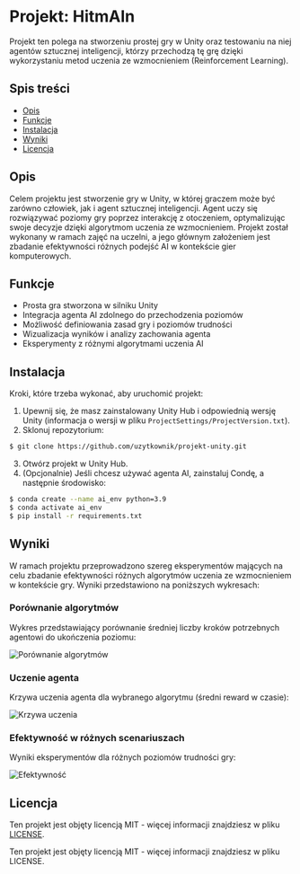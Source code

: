 # Projekt: HitmAIn

Projekt ten polega na stworzeniu prostej gry w Unity oraz testowaniu na niej agentów sztucznej inteligencji, którzy przechodzą tę grę dzięki wykorzystaniu metod uczenia ze wzmocnieniem (Reinforcement Learning).

## Spis treści

- [Opis](#opis)
- [Funkcje](#funkcje)
- [Instalacja](#instalacja)
- [Wyniki](#wyniki)
- [Licencja](#licencja)

## Opis

Celem projektu jest stworzenie gry w Unity, w której graczem może być zarówno człowiek, jak i agent sztucznej inteligencji. Agent uczy się rozwiązywać poziomy gry poprzez interakcję z otoczeniem, optymalizując swoje decyzje dzięki algorytmom uczenia ze wzmocnieniem. Projekt został wykonany w ramach zajęć na uczelni, a jego głównym założeniem jest zbadanie efektywności różnych podejść AI w kontekście gier komputerowych.

## Funkcje

- Prosta gra stworzona w silniku Unity
- Integracja agenta AI zdolnego do przechodzenia poziomów
- Możliwość definiowania zasad gry i poziomów trudności
- Wizualizacja wyników i analizy zachowania agenta
- Eksperymenty z różnymi algorytmami uczenia AI

## Instalacja

Kroki, które trzeba wykonać, aby uruchomić projekt:

1. Upewnij się, że masz zainstalowany Unity Hub i odpowiednią wersję Unity (informacja o wersji w pliku `ProjectSettings/ProjectVersion.txt`).
2. Sklonuj repozytorium:

```bash
$ git clone https://github.com/uzytkownik/projekt-unity.git
```

3. Otwórz projekt w Unity Hub.
4. (Opcjonalnie) Jeśli chcesz używać agenta AI, zainstaluj Condę, a następnie środowisko:

```bash
$ conda create --name ai_env python=3.9
$ conda activate ai_env
$ pip install -r requirements.txt
```

## Wyniki

W ramach projektu przeprowadzono szereg eksperymentów mających na celu zbadanie efektywności różnych algorytmów uczenia ze wzmocnieniem w kontekście gry. Wyniki przedstawiono na poniższych wykresach:

### Porównanie algorytmów

Wykres przedstawiający porównanie średniej liczby kroków potrzebnych agentowi do ukończenia poziomu:

![Porównanie algorytmów](results/algorithms_comparison.png)

### Uczenie agenta

Krzywa uczenia agenta dla wybranego algorytmu (średni reward w czasie):

![Krzywa uczenia](results/learning_curve.png)

### Efektywność w różnych scenariuszach

Wyniki eksperymentów dla różnych poziomów trudności gry:

![Efektywność](results/scenarios_performance.png)

## Licencja

Ten projekt jest objęty licencją MIT - więcej informacji znajdziesz w pliku [LICENSE](LICENSE).


Ten projekt jest objęty licencją MIT - więcej informacji znajdziesz w pliku LICENSE.
